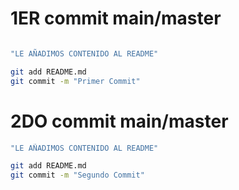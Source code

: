 
# 1ER commit main/master
```bash

"LE AÑADIMOS CONTENIDO AL README"

git add README.md
git commit -m "Primer Commit"

```

# 2DO commit main/master

```bash
"LE AÑADIMOS CONTENIDO AL README"

git add README.md
git commit -m "Segundo Commit"
```
